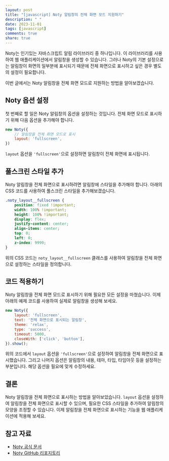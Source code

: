 ```yaml
---
layout: post
title: "[javascript] Noty 알림창의 전체 화면 모드 지원하기"
description: " "
date: 2023-11-01
tags: [javascript]
comments: true
share: true
---
```


Noty는 인기있는 자바스크립트 알림 라이브러리 중 하나입니다. 이 라이브러리를 사용하여 웹 애플리케이션에서 알림창을 생성할 수 있습니다. 그러나 Noty의 기본 설정으로는 알림창이 화면의 일부분에 표시되기 때문에 전체 화면으로 표시하고 싶은 경우 별도의 설정이 필요합니다.

이번 글에서는 Noty 알림창을 전체 화면 모드로 지원하는 방법을 알아보겠습니다.

## Noty 옵션 설정

첫 번째로 할 일은 Noty 알림창의 옵션을 설정하는 것입니다. 전체 화면 모드로 표시하기 위해 다음 옵션을 추가해야 합니다.

```javascript
new Noty({
    // 알림창을 전체 화면 모드로 표시
    layout: 'fullscreen',
})
```

`layout` 옵션을 `'fullscreen'`으로 설정하면 알림창이 전체 화면에 표시됩니다.

## 풀스크린 스타일 추가

Noty 알림창을 전체 화면으로 표시하려면 알림창에 스타일을 추가해야 합니다. 아래의 CSS 코드를 사용하여 풀스크린 스타일을 추가해보겠습니다.

```css
.noty_layout__fullscreen {
    position: fixed !important;
    width: 100% !important;
    height: 100% !important;
    display: flex;
    justify-content: center;
    align-items: center;
    top: 0;
    left: 0;
    z-index: 9999;
}
```

위의 CSS 코드는 `noty_layout__fullscreen` 클래스를 사용하여 알림창을 전체 화면으로 설정하는 스타일을 정의합니다.

## 코드 적용하기

Noty 알림창을 전체 화면 모드로 표시하기 위해 필요한 모든 설정을 마쳤습니다. 이제 아래의 예제 코드를 사용하여 실제로 알림창을 생성해 보세요.

```javascript
new Noty({
    layout: 'fullscreen',
    text: '전체 화면으로 표시되는 알림창',
    theme: 'relax',
    type: 'success',
    timeout: 5000,
    closeWith: ['click', 'button'],
}).show();
```

위의 코드에서 `layout` 옵션을 `'fullscreen'`으로 설정하여 알림창을 전체 화면으로 표시했습니다. 그리고 나머지 옵션은 알림창의 내용, 테마, 타입, 타임아웃 등을 설정하는 부분입니다. 해당 옵션을 필요에 맞게 수정하세요.

## 결론

Noty 알림창을 전체 화면으로 표시하는 방법을 알아보았습니다. `layout` 옵션을 설정하여 알림창을 전체 화면으로 표시할 수 있으며, 필요한 CSS 스타일을 추가하여 알림창의 모양을 조정할 수 있습니다. 이제 알림창을 전체 화면으로 표시하는 기능을 웹 애플리케이션에 적용해 보세요.

## 참고 자료

- [Noty 공식 문서](https://ned.im/noty/)
- [Noty GitHub 리포지토리](https://github.com/needim/noty)